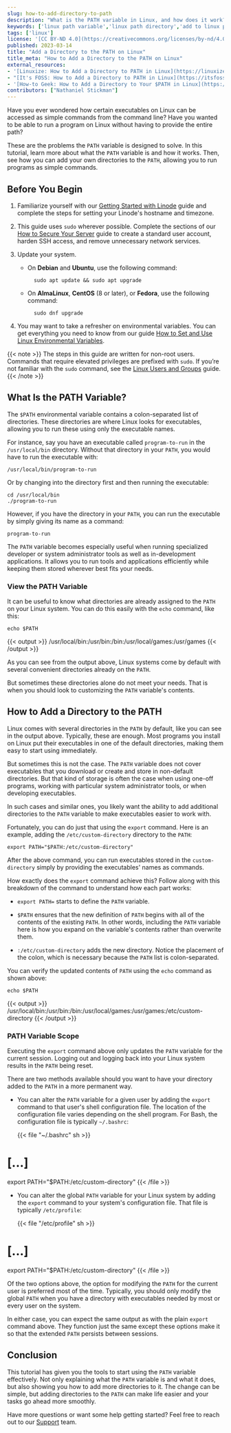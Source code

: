 ```yaml
---
slug: how-to-add-directory-to-path
description: "What is the PATH variable in Linux, and how does it work? Better still, how can you add your own directories to it? Find out in this tutorial, covering everything you need to know about the PATH variable and adding directories to it."
keywords: ['linux path variable','linux path directory','add to linux path']
tags: ['linux']
license: '[CC BY-ND 4.0](https://creativecommons.org/licenses/by-nd/4.0)'
published: 2023-03-14
title: "Add a Directory to the PATH on Linux"
title_meta: "How to Add a Directory to the PATH on Linux"
external_resources:
- '[Linuxize: How to Add a Directory to PATH in Linux](https://linuxize.com/post/how-to-add-directory-to-path-in-linux/)'
- "[It's FOSS: How to Add a Directory to PATH in Linux](https://itsfoss.com/add-directory-to-path-linux/)"
- '[How-to Geek: How to Add a Directory to Your $PATH in Linux](https://www.howtogeek.com/658904/how-to-add-a-directory-to-your-path-in-linux/)'
contributors: ["Nathaniel Stickman"]
---
```


Have you ever wondered how certain executables on Linux can be accessed as simple commands from the command line? Have you wanted to be able to run a program on Linux without having to provide the entire path?

These are the problems the `PATH` variable is designed to solve. In this tutorial, learn more about what the `PATH` variable is and how it works. Then, see how you can add your own directories to the `PATH`, allowing you to run programs as simple commands.

## Before You Begin

1. Familiarize yourself with our [Getting Started with Linode](/docs/products/platform/get-started/) guide and complete the steps for setting your Linode's hostname and timezone.

1. This guide uses `sudo` wherever possible. Complete the sections of our [How to Secure Your Server](/docs/products/compute/compute-instances/guides/set-up-and-secure/) guide to create a standard user account, harden SSH access, and remove unnecessary network services.

1. Update your system.

    - On **Debian** and **Ubuntu**, use the following command:

            sudo apt update && sudo apt upgrade

    - On **AlmaLinux**, **CentOS** (8 or later), or **Fedora**, use the following command:

            sudo dnf upgrade

1. You may want to take a refresher on environmental variables. You can get everything you need to know from our guide [How to Set and Use Linux Environmental Variables](/docs/guides/how-to-set-linux-environment-variables/).

{{< note >}}
The steps in this guide are written for non-root users. Commands that require elevated privileges are prefixed with `sudo`. If you’re not familiar with the `sudo` command, see the [Linux Users and Groups](/docs/guides/linux-users-and-groups/) guide.
{{< /note >}}

## What Is the PATH Variable?

The `$PATH` environmental variable contains a colon-separated list of directories. These directories are where Linux looks for executables, allowing you to run these using only the executable names.

For instance, say you have an executable called `program-to-run` in the `/usr/local/bin` directory. Without that directory in your `PATH`, you would have to run the executable with:

    /usr/local/bin/program-to-run

Or by changing into the directory first and then running the executable:

    cd /usr/local/bin
    ./program-to-run

However, if you have the directory in your `PATH`, you can run the executable by simply giving its name as a command:

    program-to-run

The `PATH` variable becomes especially useful when running specialized developer or system administrator tools as well as in-development applications. It allows you to run tools and applications efficiently while keeping them stored wherever best fits your needs.

### View the PATH Variable

It can be useful to know what directories are already assigned to the `PATH` on your Linux system. You can do this easily with the `echo` command, like this:

    echo $PATH

{{< output >}}
/usr/local/bin:/usr/bin:/bin:/usr/local/games:/usr/games
{{< /output >}}

As you can see from the output above, Linux systems come by default with several convenient directories already on the `PATH`.

But sometimes these directories alone do not meet your needs. That is when you should look to customizing the `PATH` variable's contents.

## How to Add a Directory to the PATH

Linux comes with several directories in the `PATH` by default, like you can see in the output above. Typically, these are enough. Most programs you install on Linux put their executables in one of the default directories, making them easy to start using immediately.

But sometimes this is not the case. The `PATH` variable does not cover executables that you download or create and store in non-default directories. But that kind of storage is often the case when using one-off programs, working with particular system administrator tools, or when developing executables.

In such cases and similar ones, you likely want the ability to add additional directories to the `PATH` variable to make executables easier to work with.

Fortunately, you can do just that using the `export` command. Here is an example, adding the `/etc/custom-directory` directory to the `PATH`:

    export PATH="$PATH:/etc/custom-directory"

After the above command, you can run executables stored in the `custom-directory` simply by providing the executables' names as commands.

How exactly does the `export` command achieve this? Follow along with this breakdown of the command to understand how each part works:

- `export PATH=` starts to define the `PATH` variable.

- `$PATH` ensures that the new definition of `PATH` begins with all of the contents of the existing `PATH`. In other words, including the `PATH` variable here is how you expand on the variable's contents rather than overwrite them.

- `:/etc/custom-directory` adds the new directory. Notice the placement of the colon, which is necessary because the `PATH` list is colon-separated.

You can verify the updated contents of `PATH` using the `echo` command as shown above:

    echo $PATH

{{< output >}}
/usr/local/bin:/usr/bin:/bin:/usr/local/games:/usr/games:/etc/custom-directory
{{< /output >}}

### PATH Variable Scope

Executing the `export` command above only updates the `PATH` variable for the current session. Logging out and logging back into your Linux system results in the `PATH` being reset.

There are two methods available should you want to have your directory added to the `PATH` in a more permanent way.

- You can alter the `PATH` variable for a given user by adding the `export` command to that user's shell configuration file. The location of the configuration file varies depending on the shell program. For Bash, the configuration file is typically `~/.bashrc`:

    {{< file "~/.bashrc" sh >}}
# [...]

export PATH="$PATH:/etc/custom-directory"
    {{< /file >}}

- You can alter the global `PATH` variable for your Linux system by adding the `export` command to your system's configuration file. That file is typically `/etc/profile`:

    {{< file "/etc/profile" sh >}}
# [...]

export PATH="$PATH:/etc/custom-directory"
    {{< /file >}}

Of the two options above, the option for modifying the `PATH` for the current user is preferred most of the time. Typically, you should only modify the global `PATH` when you have a directory with executables needed by most or every user on the system.

In either case, you can expect the same output as with the plain `export` command above. They function just the same except these options make it so that the extended `PATH` persists between sessions.

## Conclusion

This tutorial has given you the tools to start using the `PATH` variable effectively. Not only explaining what the `PATH` variable is and what it does, but also showing you how to add more directories to it. The change can be simple, but adding directories to the `PATH` can make life easier and your tasks go ahead more smoothly.

Have more questions or want some help getting started? Feel free to reach out to our [Support](https://www.linode.com/support/) team.
